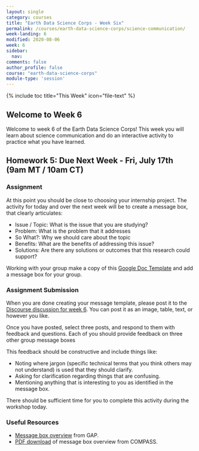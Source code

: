 ```yaml
---
layout: single
category: courses
title: "Earth Data Science Corps - Week Six"
permalink: /courses/earth-data-science-corps/science-communication/
week-landing: 6
modified: 2020-08-06
week: 6
sidebar:
  nav:
comments: false
author_profile: false
course: "earth-data-science-corps"
module-type: 'session'
---
```

{% include toc title="This Week" icon="file-text" %}

<div class="notice--info" markdown="1">

## <i class="fa fa-ship" aria-hidden="true"></i> Welcome to Week 6

Welcome to week 6 of the Earth Data Science Corps! This week you will learn about science communication and do an interactive activity to practice what you have learned.

</div>

## <i class="fa fa-pencil"></i> Homework 5: Due Next Week - Fri, July 17th (9am MT / 10am CT)

### Assignment

At this point you should be close to choosing your internship project. The activity for today and over the next week will be to create a message box, that clearly articulates:
* Issue / Topic: What is the issue that you are studying?
* Problem: What is the problem that it addresses
* So What?: Why we should care about the topic
* Benefits: What are the benefits of addressing this issue?
* Solutions: Are there any solutions or outcomes that this research could support?

Working with your group make a copy of this <a href="https://docs.google.com/document/d/1rrRWwrWg9XcCjJPgZTvveeiaSw-DJsBZ8wYo1-N49R0/edit">Google Doc Template</a> and add a message box for your group.


###  Assignment Submission

When you are done creating your message template, please post it to the <a href="https://earthlab.earthdatascience.org/t/about-the-edsc-week-06-message-box-category/191">Discourse discussion for week 6</a>. You can post it as an image, table, text, or however you like.

Once you have posted, select three posts, and respond to them with feedback and questions. Each of you should provide feedback on three other group message boxes

This feedback should be constructive and include things like:
* Noting where jargon (specific technical terms that you think others may not understand) is used that they should clarify.
* Asking for clarification regarding things that are confusing.
* Mentioning anything that is interesting to you as identified in the message box.

There should be sufficient time for you to complete this activity during the workshop today. 

### Useful Resources

* <a href="http://gap2.eu/methodological-toolbox/the-message-box/">Message box overview</a> from GAP.
* <a href="https://docs.wixstatic.com/ugd/e58a91_26905f568b1f42b78ba712ac6bb9db65.pdf">PDF download</a> of message box overview from COMPASS.


